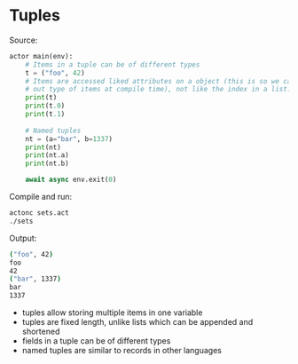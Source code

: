 # Tuples

Source:
```python
actor main(env):
    # Items in a tuple can be of different types
    t = ("foo", 42)
    # Items are accessed liked attributes on a object (this is so we can find 
    # out type of items at compile time), not like the index in a list.
    print(t)
    print(t.0)
    print(t.1)
    
    # Named tuples
    nt = (a="bar", b=1337)
    print(nt)
    print(nt.a)
    print(nt.b)

    await async env.exit(0)
```

Compile and run:
```sh
actonc sets.act
./sets
```

Output:
```sh
("foo", 42)
foo
42
("bar", 1337)
bar
1337
```

- tuples allow storing multiple items in one variable
- tuples are fixed length, unlike lists which can be appended and shortened
- fields in a tuple can be of different types
- named tuples are similar to records in other languages

